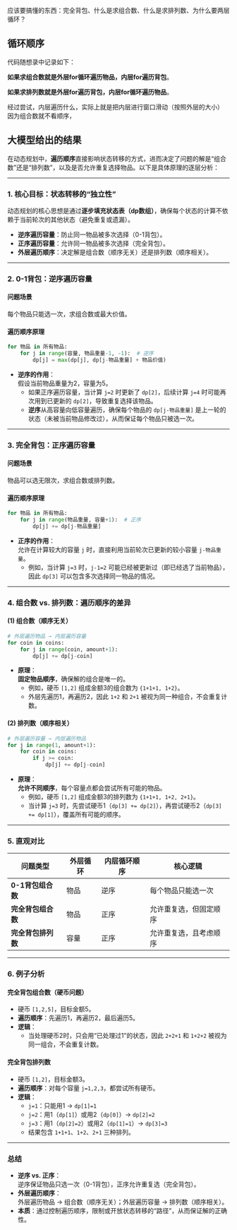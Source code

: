 应该要搞懂的东西：完全背包、什么是求组合数、什么是求排列数、为什么要两层循环？

## 循环顺序
代码随想录中记录如下：

**如果求组合数就是外层for循环遍历物品，内层for遍历背包**。

**如果求排列数就是外层for遍历背包，内层for循环遍历物品**。

经过尝试，内层遍历什么，实际上就是把内层进行窗口滑动（按照外层的大小）
因为组合数就不看顺序，

## 大模型给出的结果

在动态规划中，**遍历顺序**直接影响状态转移的方式，进而决定了问题的解是“组合数”还是“排列数”，以及是否允许重复选择物品。以下是具体原理的逐层分析：

---

### **1. 核心目标：状态转移的“独立性”**
动态规划的核心思想是通过**逐步填充状态表（dp数组）**，确保每个状态的计算不依赖于当前轮次的其他状态（避免重复或遗漏）。  
- **逆序遍历容量**：防止同一物品被多次选择（0-1背包）。  
- **正序遍历容量**：允许同一物品被多次选择（完全背包）。  
- **外层遍历顺序**：决定解是组合数（顺序无关）还是排列数（顺序相关）。

---

### **2. 0-1背包：逆序遍历容量**
#### **问题场景**  
每个物品只能选一次，求组合数或最大价值。  
#### **遍历顺序原理**  
```python
for 物品 in 所有物品:
    for j in range(容量, 物品重量-1, -1):  # 逆序
        dp[j] = max(dp[j], dp[j-物品重量] + 物品价值)
```
- **逆序的作用**：  
  假设当前物品重量为2，容量为5。  
  - 如果正序遍历容量，当计算 `j=2` 时更新了 `dp[2]`，后续计算 `j=4` 时可能再次用到已更新的 `dp[2]`，导致重复选择该物品。  
  - **逆序**从高容量向低容量遍历，确保每个物品的 `dp[j-物品重量]` 是上一轮的状态（未被当前物品修改过），从而保证每个物品只被选一次。

---

### **3. 完全背包：正序遍历容量**
#### **问题场景**  
物品可以选无限次，求组合数或排列数。  
#### **遍历顺序原理**  
```python
for 物品 in 所有物品:
    for j in range(物品重量, 容量+1):  # 正序
        dp[j] += dp[j-物品重量]
```
- **正序的作用**：  
  允许在计算较大的容量 `j` 时，直接利用当前轮次已更新的较小容量 `j-物品重量`。  
  - 例如，当计算 `j=3` 时，`j-1=2` 可能已经被更新过（即已经选了当前物品），因此 `dp[3]` 可以包含多次选择同一物品的情况。

---

### **4. 组合数 vs. 排列数：遍历顺序的差异**
#### **(1) 组合数（顺序无关）**
```python
# 外层遍历物品 → 内层遍历容量
for coin in coins:
    for j in range(coin, amount+1):
        dp[j] += dp[j-coin]
```
- **原理**：  
  **固定物品顺序**，确保解的组合是唯一的。  
  - 例如，硬币 `[1,2]` 组成金额3的组合数为 `{1+1+1, 1+2}`。  
  - 外层先遍历1，再遍历2，因此 `1+2` 和 `2+1` 被视为同一种组合，不会重复计数。

#### **(2) 排列数（顺序相关）**
```python
# 外层遍历容量 → 内层遍历物品
for j in range(1, amount+1):
    for coin in coins:
        if j >= coin:
            dp[j] += dp[j-coin]
```
- **原理**：  
  **允许不同顺序**，每个容量点都会尝试所有可能的物品。  
  - 例如，硬币 `[1,2]` 组成金额3的排列数为 `{1+1+1, 1+2, 2+1}`。  
  - 当计算 `j=3` 时，先尝试硬币1（`dp[3] += dp[2]`），再尝试硬币2（`dp[3] += dp[1]`），覆盖所有可能的顺序。

---

### **5. 直观对比**
| **问题类型**       | 外层循环 | 内层循环顺序 | 核心逻辑                     |
|--------------------|----------|--------------|----------------------------|
| **0-1背包组合数**  | 物品     | 逆序         | 每个物品只能选一次           |
| **完全背包组合数** | 物品     | 正序         | 允许重复选，但固定顺序       |
| **完全背包排列数** | 容量     | 正序         | 允许重复选，且考虑顺序       |

---

### **6. 例子分析**
#### **完全背包组合数（硬币问题）**
- 硬币 `[1,2,5]`，目标金额5。  
- **遍历顺序**：先遍历1，再遍历2，最后遍历5。  
- **逻辑**：  
  - 当处理硬币2时，只会用“已处理过1”的状态，因此 `2+2+1` 和 `1+2+2` 被视为同一组合，不会重复计数。

#### **完全背包排列数**
- 硬币 `[1,2]`，目标金额3。  
- **遍历顺序**：对每个容量 `j=1,2,3`，都尝试所有硬币。  
- **逻辑**：  
  - `j=1`：只能用1 → `dp[1]=1`  
  - `j=2`：用1（`dp[1]`）或用2（`dp[0]`）→ `dp[2]=2`  
  - `j=3`：用1（`dp[2]=2`）或用2（`dp[1]=1`）→ `dp[3]=3`  
  - 结果包含 `1+1+1`、`1+2`、`2+1` 三种排列。

---

### **总结**
- **逆序 vs. 正序**：  
  逆序保证物品只选一次（0-1背包），正序允许重复选（完全背包）。  
- **外层遍历顺序**：  
  外层遍历物品 → 组合数（顺序无关）；外层遍历容量 → 排列数（顺序相关）。  
- **本质**：通过控制遍历顺序，限制或开放状态转移的“路径”，从而保证解的正确性。